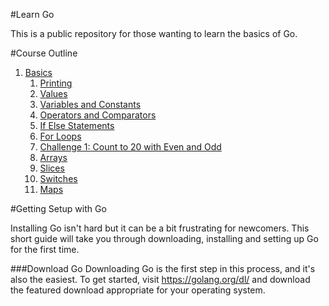 #Learn Go

This is a public repository for those wanting to learn the basics of Go.

#Course Outline
1. [Basics](basics/basics.md)
	1. [Printing](basics/printing/printing.md)
	1. [Values](basics/values/values.md)
	1. [Variables and Constants](basics/vars-consts/vars-consts.md)
	1. [Operators and Comparators](basics/operators-comparators/operators-comparators.md)
	1. [If Else Statements](basics/if-else/if-else.md)
	1. [For Loops](basics/for/for.md)
	1. [Challenge 1: Count to 20 with Even and Odd](challenges/basics/20-even-odd/20-even-odd.md)
	1. [Arrays](basics/arrays/arrays.md)
	1. [Slices](basics/slices/slices.md)
	1. [Switches](basics/switches/switches.md)
	1. [Maps](basics/maps/maps.md)

#Getting Setup with Go

Installing Go isn't hard but it can be a bit frustrating for newcomers. This short guide will take you through downloading, installing and setting up Go for the first time.

###Download Go
Downloading Go is the first step in this process, and it's also the easiest. To get started, visit <https://golang.org/dl/> and download the featured download appropriate for your operating system.

